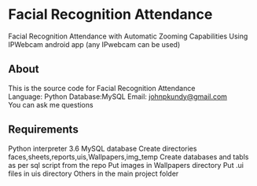 # Facial Recognition Attendance
Facial Recognition Attendance with Automatic Zooming Capabilities Using IPWebcam android app (any IPwebcam can be used)

## About
This is the source code for Facial Recognition Attendance  
Language: Python
Database:MySQL
Email: johnpkundy@gmail.com  
You can ask me questions

## Requirements
Python interpreter 3.6
MySQL database
Create directories faces,sheets,reports,uis,Wallpapers,img_temp
Create databases and tabls as per sql script from the repo
Put images in Wallpapers directory
Put .ui files in uis directory
Others in the main project folder
